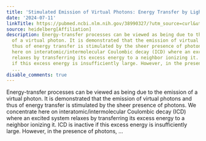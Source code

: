 ```yaml
---
title: 'Stimulated Emission of Virtual Photons: Energy Transfer by Light'
date: '2024-07-11'
linkTitle: https://pubmed.ncbi.nlm.nih.gov/38990327/?utm_source=curl&utm_medium=rss&utm_campaign=pubmed-2&utm_content=1FakS-2QOkCT8HsMOQP1bCRQ4YzyumYOmxmF0moLsQ3dFB1E9V&fc=20220326224207&ff=20240711181556&v=2.18.0.post9+e462414
source: heidelberg[Affiliation]
description: Energy-transfer processes can be viewed as being due to the emission
  of a virtual photon. It is demonstrated that the emission of virtual photons and
  thus of energy transfer is stimulated by the sheer presence of photons. We concentrate
  here on interatomic/intermolecular Coulombic decay (ICD) where an excited system
  relaxes by transferring its excess energy to a neighbor ionizing it. ICD is inactive
  if this excess energy is insufficiently large. However, in the presence of photons,
  ...
disable_comments: true
---
```

Energy-transfer processes can be viewed as being due to the emission of a virtual photon. It is demonstrated that the emission of virtual photons and thus of energy transfer is stimulated by the sheer presence of photons. We concentrate here on interatomic/intermolecular Coulombic decay (ICD) where an excited system relaxes by transferring its excess energy to a neighbor ionizing it. ICD is inactive if this excess energy is insufficiently large. However, in the presence of photons, ...